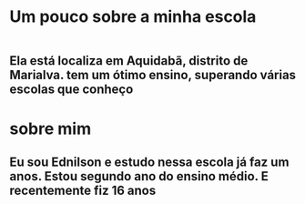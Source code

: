 <!DOCTYPE html>
<html lang="pt-br">
<head>
    <meta charset="UTF-8">
    <meta name="viewport" content="width=device-width, initial-scale=1.0">
    <title>Ednilson</title>
</head>
<body>
   <h1>Um pouco sobre a minha escola</h1> 


   <img src="https://cdn.discordapp.com/attachments/1079065065522733168/1233126965008142427/IMG-20240122-WA0003.jpg?ex=662bf67a&is=662aa4fa&hm=86e661278667f2edcb8ee3ce9309eea455e416f660bba976e4c85f191564cdd1&" alt="">
<h2>Ela está  localiza em Aquidabã, distrito de Marialva. 
    tem um ótimo ensino, superando várias escolas que conheço
</h2>
<h1>sobre mim</h1>





<h2>Eu sou Ednilson e estudo nessa escola já faz um anos. Estou
    segundo ano do ensino médio. E recentemente fiz 16 anos
</h2>
</body>
